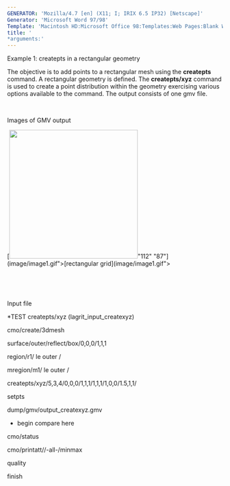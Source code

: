 ```yaml
---
GENERATOR: 'Mozilla/4.7 [en] (X11; I; IRIX 6.5 IP32) [Netscape]'
Generator: 'Microsoft Word 97/98'
Template: 'Macintosh HD:Microsoft Office 98:Templates:Web Pages:Blank Web Page'
title: '
*arguments:'
---
```


 Example 1: createpts in a rectangular geometry

  The objective is to add points to a rectangular mesh using the
  **createpts** command.
  A rectangular geometry is defined. The **createpts/xyz** command is
  used to create a point distribution within the geometry exercising
  various options available to the command. The output consists of one
  gmv file.

  [](../lagrit_input_createxyz) 

 Images of GMV output

  [<img height="300" width="300" src="https://lanl.github.io/docs/assets/images/image1tn.gif">"112"
  "87"](image/image1.gif">[rectangular grid](image/image1.gif">

   

   

 Input file

 
*TEST createpts/xyz (lagrit\_input\_createxyz)

 cmo/create/3dmesh

 surface/outer/reflect/box/0,0,0/1,1,1

 region/r1/ le outer /

 mregion/m1/ le outer /

 createpts/xyz/5,3,4/0,0,0/1,1,1/1,1,1/1,0,0/1.5,1,1/

 setpts

 dump/gmv/output\_createxyz.gmv

 
* begin compare here

 cmo/status

 cmo/printatt//-all-/minmax

 quality

 finish
